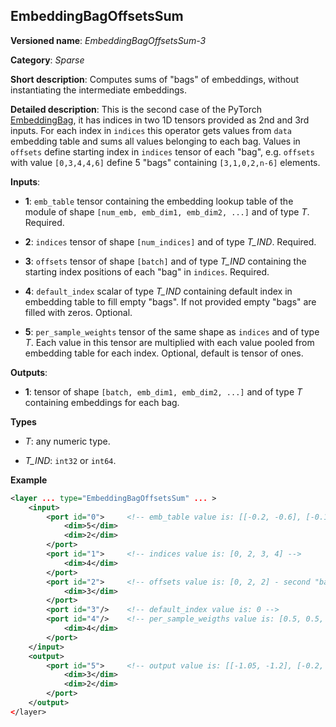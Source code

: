 ## EmbeddingBagOffsetsSum <a name="EmbeddingBagOffsetsSum"></a>

**Versioned name**: *EmbeddingBagOffsetsSum-3*

**Category**: *Sparse*

**Short description**: Computes sums of "bags" of embeddings, without instantiating the intermediate embeddings.

**Detailed description**: This is the second case of the PyTorch [EmbeddingBag](https://pytorch.org/docs/stable/nn.html#embeddingbag), it has indices in two 1D tensors provided as 2nd and 3rd inputs. For each index in `indices` this operator gets values from `data` embedding table and sums all values belonging to each bag. Values in `offsets` define starting index in `indices` tensor of each "bag", e.g. `offsets` with value `[0,3,4,4,6]` define 5 "bags" containing `[3,1,0,2,n-6]` elements.

**Inputs**:

*   **1**: `emb_table` tensor containing the embedding lookup table of the module of shape `[num_emb, emb_dim1, emb_dim2, ...]` and  of type *T*. Required.

*   **2**: `indices` tensor of shape `[num_indices]` and of type *T_IND*. Required.

*   **3**: `offsets` tensor of shape `[batch]` and of type *T_IND* containing the starting index positions of each "bag" in `indices`. Required.

*   **4**: `default_index` scalar of type *T_IND* containing default index in embedding table to fill empty "bags". If not provided empty "bags" are filled with zeros. Optional.

*   **5**: `per_sample_weights` tensor of the same shape as `indices` and of type *T*. Each value in this tensor are multiplied with each value pooled from embedding table for each index. Optional, default is tensor of ones.

**Outputs**:

*   **1**: tensor of shape `[batch, emb_dim1, emb_dim2, ...]` and of type *T* containing embeddings for each bag.

**Types**

* *T*: any numeric type.

* *T_IND*: `int32` or `int64`.

**Example**

```xml
<layer ... type="EmbeddingBagOffsetsSum" ... >
    <input>
        <port id="0">     <!-- emb_table value is: [[-0.2, -0.6], [-0.1, -0.4], [-1.9, -1.8], [-1.,  1.5], [ 0.8, -0.7]] -->
            <dim>5</dim>
            <dim>2</dim>
        </port>
        <port id="1">     <!-- indices value is: [0, 2, 3, 4] -->
            <dim>4</dim>
        </port>
        <port id="2">     <!-- offsets value is: [0, 2, 2] - second "bag" is empty -->
            <dim>3</dim>
        </port>
        <port id="3"/>    <!-- default_index value is: 0 -->
        <port id="4"/>    <!-- per_sample_weigths value is: [0.5, 0.5, 0.5, 0.5] -->
            <dim>4</dim>
        </port>
    </input>
    <output>
        <port id="5">     <!-- output value is: [[-1.05, -1.2], [-0.2, -0.6], [-0.1, 0.4]] -->
            <dim>3</dim>
            <dim>2</dim>
        </port>
    </output>
</layer>
```